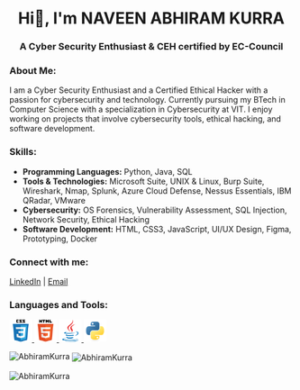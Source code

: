 <h1 align="center">Hi👋, I'm NAVEEN ABHIRAM KURRA</h1>
<h3 align="center">A Cyber Security Enthusiast & CEH certified by EC-Council</h3>

<h3 align="left">About Me:</h3>
<p align="left">I am a Cyber Security Enthusiast and a Certified Ethical Hacker with a passion for cybersecurity and technology. Currently pursuing my BTech in Computer Science with a specialization in Cybersecurity at VIT. I enjoy working on projects that involve cybersecurity tools, ethical hacking, and software development.</p>

<h3 align="left">Skills:</h3>
<ul>
  <li><strong>Programming Languages:</strong> Python, Java, SQL</li>
  <li><strong>Tools & Technologies:</strong> Microsoft Suite, UNIX & Linux, Burp Suite, Wireshark, Nmap, Splunk, Azure Cloud Defense, Nessus Essentials, IBM QRadar, VMware</li>
  <li><strong>Cybersecurity:</strong> OS Forensics, Vulnerability Assessment, SQL Injection, Network Security, Ethical Hacking</li>
  <li><strong>Software Development:</strong> HTML, CSS3, JavaScript, UI/UX Design, Figma, Prototyping, Docker </li>
</ul>

<h3 align="left">Connect with me:</h3>
<a href="https://www.linkedin.com/in/abhiramkurra/" target="_blank" rel="noreferrer">LinkedIn</a> | <a href="mailto:kurra.abhiram@gmail.com">Email</a>
<p align="left">
</p>

<h3 align="left">Languages and Tools:</h3>
<p align="left"> <a href="https://www.w3schools.com/css/" target="_blank" rel="noreferrer"> <img src="https://raw.githubusercontent.com/devicons/devicon/master/icons/css3/css3-original-wordmark.svg" alt="css3" width="40" height="40"/> </a> <a href="https://www.w3.org/html/" target="_blank" rel="noreferrer"> <img src="https://raw.githubusercontent.com/devicons/devicon/master/icons/html5/html5-original-wordmark.svg" alt="html5" width="40" height="40"/> </a> <a href="https://www.java.com" target="_blank" rel="noreferrer"> <img src="https://raw.githubusercontent.com/devicons/devicon/master/icons/java/java-original.svg" alt="java" width="40" height="40"/> </a> <a href="https://www.python.org" target="_blank" rel="noreferrer"> <img src="https://raw.githubusercontent.com/devicons/devicon/master/icons/python/python-original.svg" alt="python" width="40" height="40"/> </a> </p>

<p><img align="left" src="https://github-readme-stats.vercel.app/api/top-langs?username=AbhiramKurra&show_icons=true&locale=en&layout=compact" alt="AbhiramKurra" /></p>

<p>&nbsp;<img align="center" src="https://github-readme-stats.vercel.app/api?username=AbhiramKurra&show_icons=true&locale=en" alt="AbhiramKurra" /></p>

<p><img align="center" src="https://github-readme-streak-stats.herokuapp.com/?user=AbhiramKurra&" alt="AbhiramKurra " /></p>
